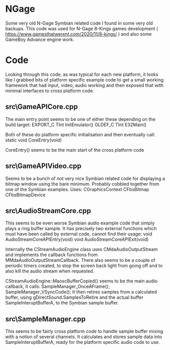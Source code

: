 # NGage

Some very old N-Gage Symbian related code I found in some very old backups.
This code was used for N-Gage 8-Kings games development ( https://www.gamesthatwerent.com/2020/11/8-kings/ ) and also some GameBoy Advance engine work.



# Code

Looking through this code, as was typical for each new platform, it looks like I grabbed bits of platform specific example code to get a small working framework that had input, video, audio working and then exposed that with minimal interfaces to cross platform code.



## src\GameAPICore.cpp

The main entry point seems to be one of either these depending on the build target:
	EXPORT_C TInt InitEmulator()
	GLDEF_C TInt E32Main()
	
Both of these do platform specific initialisation and then eventually call: static void CoreEntry(void)


CoreEntry() seems to be the main start of the cross platform code

## src\GameAPIVideo.cpp

Seems to be a bunch of not very nice Symbian related code for displaying a bitmap window using the bare minimum. Probably cobbled together from one of the Symbian examples.
Uses:
	CGraphicsContext
	CFbsBitmap
	CFbsBitmapDevice
	
## src\AudioStreamCore.cpp

This seems to be even worse Symbian audio example code that simply plays a ring buffer sample. It has precisely two external functions which must have been called by external code, cannot find their usage:
	void AudioStreamCoreAPIEntry(void)
	void AudioStreamCoreAPIExit(void)

Internally the CStreamAudioEngine class uses CMdaAudioOutputStream and implements the callback functions from MMdaAudioOutputStreamCallback.
There also seems to be a couple of periodic timers created, to stop the screen back light from going off and to also kill the audio stream when requested.

CStreamAudioEngine::MaoscBufferCopied() seems to be the main audio callback, it calls:
	SampleManager_OnceAFrame();
	SampleManager_VSyncCode();
It then retires samples from a calculated buffer, using gDirectSound.SamplesToRetire and the actual buffer SampleInteruptBufferA, to the Symbian sample buffer.


## src\SampleManager.cpp

This seems to be fairly cross platform code to handle sample buffer mixing with a notion of several channels.
It calculates and stores sample data into SampleInteruptBufferA, ready for the platform specific audio code to use.
